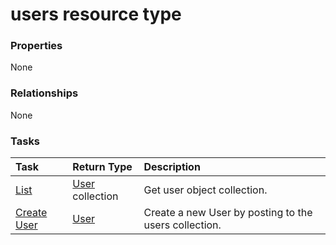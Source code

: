# users resource type



### Properties
None

### Relationships
None


### Tasks

| Task		   | Return Type	|Description|
|:---------------|:--------|:----------|
|[List](../api/user_list.md) | [User](user.md) collection |Get user object collection. |
|[Create User](../api/user_post_users.md) |[User](user.md)| Create a new User by posting to the users collection.|

<!-- uuid: 72c61392-65e7-4d51-b8ff-dea437956c86
2015-10-21 09:37:37 UTC -->
<!-- {
  "type": "#page.annotation",
  "description": "users resource",
  "keywords": "",
  "section": "documentation",
  "tocPath": ""
}-->